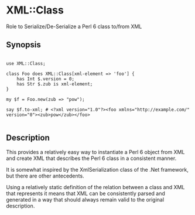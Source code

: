 # XML::Class

Role to Serialize/De-Serialize a Perl 6 class to/from XML

## Synopsis

```

use XML::Class;

class Foo does XML::Class[xml-element => 'foo'] {
    has Int $.version = 0;
    has Str $.zub is xml-element;
}

my $f = Foo.new(zub => "pow");

say $f.to-xml; # <?xml version="1.0"?><foo xmlns="http://example.com/" version="0"><zub>pow</zub></foo>


```


## Description

This provides a relatively easy way to instantiate a Perl 6 object from XML and create XML
that describes the Perl 6 class in a consistent manner.

It is somewhat inspired by the XmlSerialization class of the .Net framework, but there are
other antecedents.

Using a relatively static definition of the relation between a class and XML that represents
it means that XML can be consistently parsed and generated in a way that should always
remain valid to the original description.


